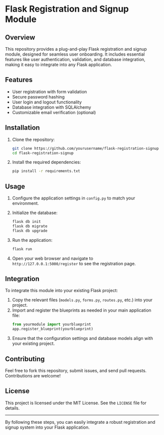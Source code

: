 
# Flask Registration and Signup Module

## Overview

This repository provides a plug-and-play Flask registration and signup module, designed for seamless user onboarding. It includes essential features like user authentication, validation, and database integration, making it easy to integrate into any Flask application.

## Features

- User registration with form validation
- Secure password hashing
- User login and logout functionality
- Database integration with SQLAlchemy
- Customizable email verification (optional)

## Installation

1. Clone the repository:
    ```bash
    git clone https://github.com/yourusername/flask-registration-signup.git
    cd flask-registration-signup
    ```

2. Install the required dependencies:
    ```bash
    pip install -r requirements.txt
    ```

## Usage

1. Configure the application settings in `config.py` to match your environment.

2. Initialize the database:
    ```bash
    flask db init
    flask db migrate
    flask db upgrade
    ```

3. Run the application:
    ```bash
    flask run
    ```

4. Open your web browser and navigate to `http://127.0.0.1:5000/register` to see the registration page.

## Integration

To integrate this module into your existing Flask project:

1. Copy the relevant files (`models.py`, `forms.py`, `routes.py`, etc.) into your project.
2. Import and register the blueprints as needed in your main application file:
    ```python
    from yourmodule import yourblueprint
    app.register_blueprint(yourblueprint)
    ```
3. Ensure that the configuration settings and database models align with your existing project.

## Contributing

Feel free to fork this repository, submit issues, and send pull requests. Contributions are welcome!

## License

This project is licensed under the MIT License. See the `LICENSE` file for details.

---

By following these steps, you can easily integrate a robust registration and signup system into your Flask application.
```
